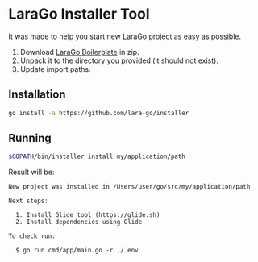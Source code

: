 # LaraGo Installer Tool

It was made to help you start new LaraGo project as easy as possible.

1. Download [LaraGo Boilerplate](https://github.com/lara-go/boilerplate) in zip.
1. Unpack it to the directory you provided (it should not exist).
1. Update import paths.

## Installation

```bash
go install -a https://github.com/lara-go/installer
```

## Running

```bash
$GOPATH/bin/installer install my/application/path
```

Result will be:
```
New project was installed in /Users/user/go/src/my/application/path

Next steps:

  1. Install Glide tool (https://glide.sh)
  2. Install dependencies using Glide

To check run:

  $ go run cmd/app/main.go -r ./ env
```
